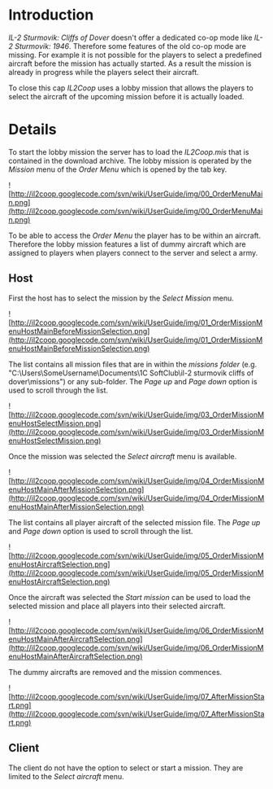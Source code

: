 # Introduction #

_IL-2 Sturmovik: Cliffs of Dover_ doesn't offer a dedicated co-op mode like _IL-2 Sturmovik: 1946_. Therefore some features of the old co-op mode are missing. For example it is not possible for the players to select a predefined aircraft before the mission has actually started. As a result the mission is already in progress while the players select their aircraft.

To close this cap _IL2Coop_ uses a lobby mission that allows the players to select the aircraft of the upcoming mission before it is actually loaded.

# Details #

To start the lobby mission the server has to load the _IL2Coop.mis_ that is contained in the download archive. The lobby mission is operated by the _Mission_ menu of the _Order Menu_ which is opened by the tab key.

![http://il2coop.googlecode.com/svn/wiki/UserGuide/img/00_OrderMenuMain.png](http://il2coop.googlecode.com/svn/wiki/UserGuide/img/00_OrderMenuMain.png)

To be able to access the _Order Menu_ the player has to be within an aircraft. Therefore the lobby mission features a list of dummy aircraft which are assigned to players when players connect to the server and select a army.

## Host ##

First the host has to select the mission by the _Select Mission_ menu.

![http://il2coop.googlecode.com/svn/wiki/UserGuide/img/01_OrderMissionMenuHostMainBeforeMissionSelection.png](http://il2coop.googlecode.com/svn/wiki/UserGuide/img/01_OrderMissionMenuHostMainBeforeMissionSelection.png)

The list contains all mission files that are in within the _missions folder_ (e.g. "C:\Users\SomeUsername\Documents\1C SoftClub\il-2 sturmovik cliffs of dover\missions") or any sub-folder. The _Page up_ and _Page down_ option is used to scroll through the list.

![http://il2coop.googlecode.com/svn/wiki/UserGuide/img/03_OrderMissionMenuHostSelectMission.png](http://il2coop.googlecode.com/svn/wiki/UserGuide/img/03_OrderMissionMenuHostSelectMission.png)

Once the mission was selected the _Select aircraft_ menu is available.

![http://il2coop.googlecode.com/svn/wiki/UserGuide/img/04_OrderMissionMenuHostMainAfterMissionSelection.png](http://il2coop.googlecode.com/svn/wiki/UserGuide/img/04_OrderMissionMenuHostMainAfterMissionSelection.png)

The list contains all player aircraft of the selected mission file. The _Page up_ and _Page down_ option is used to scroll through the list.

![http://il2coop.googlecode.com/svn/wiki/UserGuide/img/05_OrderMissionMenuHostAircraftSelection.png](http://il2coop.googlecode.com/svn/wiki/UserGuide/img/05_OrderMissionMenuHostAircraftSelection.png)

Once the aircraft was selected the _Start mission_ can be used to load the selected mission and place all players into their selected aircraft.

![http://il2coop.googlecode.com/svn/wiki/UserGuide/img/06_OrderMissionMenuHostMainAfterAircraftSelection.png](http://il2coop.googlecode.com/svn/wiki/UserGuide/img/06_OrderMissionMenuHostMainAfterAircraftSelection.png)

The dummy aircrafts are removed and the mission commences.

![http://il2coop.googlecode.com/svn/wiki/UserGuide/img/07_AfterMissionStart.png](http://il2coop.googlecode.com/svn/wiki/UserGuide/img/07_AfterMissionStart.png)

## Client ##

The client do not have the option to select or start a mission. They are limited to the _Select aircraft_ menu.